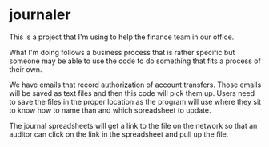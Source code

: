 journaler
=========

This is a project that I'm using to help the finance team in our office.

What I'm doing follows a business process that is rather specific but someone may be able to use the code to do something that fits a process of their own.

We have emails that record authorization of account transfers. Those emails will be saved as text files and then this code will pick them up. Users need to save the files in the proper location as the program will use where they sit to know how to name than and which spreadsheet to update.

The journal spreadsheets will get a link to the file on the network so that an auditor can click on the link in the spreadsheet and pull up the file.